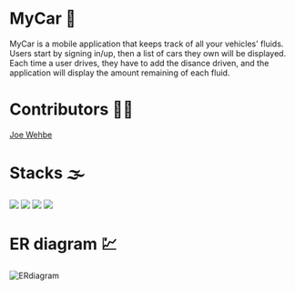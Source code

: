 # MyCar :car:
MyCar is a mobile application that keeps track of all your vehicles' fluids. Users start by signing in/up, then a list of cars they own will be displayed. Each time a user drives, they have to add the disance driven, and the application will display the amount remaining of each fluid.

# Contributors :raising_hand_man:
<a href="https://github.com/Joe-Wehbe">Joe Wehbe</a>

# Stacks :fog:
<img src="https://img.shields.io/badge/-PHP-232531?logo=php&logoColor=white&style=for-the-badge" ></img>
<img src="https://img.shields.io/badge/-java-5382a1?logo=&logoColor=white&style=for-the-badge" ></img>
<img src="https://img.shields.io/badge/-MYSQL-00758f?logo=mysql&logoColor=white&style=for-the-badge" ></img>
<img src="https://img.shields.io/badge/-ANDROID%20STUDIO-3DDC84?logo=android-studio&logoColor=white&style=for-the-badge" ></img>

# ER diagram :chart:
![ERdiagram](https://user-images.githubusercontent.com/102875229/206572830-f217c753-793f-4507-8499-9a3aae59d883.jpg)



